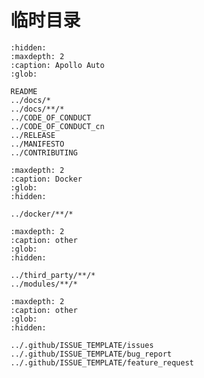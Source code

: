 # 临时目录

<!-- 暂时性的目录 -->

```{toctree}
:hidden:
:maxdepth: 2
:caption: Apollo Auto
:glob:
    
README
../docs/*
../docs/**/*
../CODE_OF_CONDUCT
../CODE_OF_CONDUCT_cn
../RELEASE
../MANIFESTO
../CONTRIBUTING
```

```{toctree}
:maxdepth: 2
:caption: Docker
:glob:
:hidden:

../docker/**/*
```


```{toctree}
:maxdepth: 2
:caption: other
:glob:
:hidden:
    
../third_party/**/*
../modules/**/*
```

```{toctree}
:maxdepth: 2
:caption: other
:glob:
:hidden:

../.github/ISSUE_TEMPLATE/issues
../.github/ISSUE_TEMPLATE/bug_report
../.github/ISSUE_TEMPLATE/feature_request
```